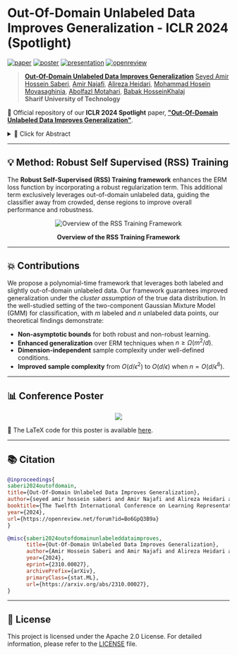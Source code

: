 # Out-Of-Domain Unlabeled Data Improves Generalization - ICLR 2024 (Spotlight)

[![paper](https://img.shields.io/badge/arXiv-Paper-<COLOR>.svg)](https://arxiv.org/abs/2310.00027)
[![poster](https://img.shields.io/badge/Poster-PDF-87CEEB)](https://iclr.cc/media/PosterPDFs/ICLR%202024/19202.png?t=1712876187.1666338)
[![presentation](https://img.shields.io/badge/Presentation-ICLR%202024-FFA500)](https://iclr.cc/virtual/2024/poster/19202)
[![openreview](https://img.shields.io/badge/OpenReview-Discussion-B762C1)](https://openreview.net/forum?id=Bo6GpQ3B9a)

> [**Out-Of-Domain Unlabeled Data Improves Generalization**](https://arxiv.org/abs/2310.00027) <be>
> [Seyed Amir Hossein Saberi](https://scholar.google.com/citations?user=OyvmpN4AAAAJ&hl=en),
> [Amir Najafi](https://scholar.google.com/citations?user=N_zYPC0AAAAJ&hl=en),
> [Alireza Heidari](https://www.linkedin.com/in/alireza-heidari-7b55721bb/),
> [Mohammad Hosein Movasaghinia](https://scholar.google.com/citations?user=68otW_4AAAAJ&hl=en),
> [Abolfazl Motahari](https://scholar.google.com/citations?user=rJ-biB0AAAAJ&hl=en),
> [Babak HosseinKhalaj](https://scholar.google.com/citations?user=8HsoXAUAAAAJ&hl=en)
<br>**Sharif University of Technology**<br>

🚀 Official repository of our **ICLR 2024 Spotlight** paper, [**"Out-Of-Domain Unlabeled Data Improves Generalization"**](https://arxiv.org/abs/2310.00027).

<details>
    <summary>📝 Click for Abstract</summary>

We propose a **novel framework** for incorporating **unlabeled data** into semi-supervised classification problems, where scenarios involving the minimization of either:

- *i)* adversarially robust, or 
- *ii)* non-robust loss functions 

have been considered. Notably, we allow the unlabeled samples to deviate slightly (in the total variation sense) from the in-domain distribution. The core idea behind our framework is to combine **Distributionally Robust Optimization (DRO)** with **self-supervised training**. As a result, we also leverage **efficient polynomial-time algorithms** for the training stage.

From a theoretical standpoint, we apply our framework to the classification problem of a **mixture of two Gaussians** in $\mathbb{R}^d$, where, in addition to the $m$ independent and labeled samples from the true distribution, a set of $n$ (usually with $n \gg m$) out-of-domain and unlabeled samples are also provided.

Using only the labeled data, it is known that the generalization error can be bounded by:

$$\propto \left(\frac{d}{m}\right)^{1/2}.$$

However, using our method on both isotropic and non-isotropic Gaussian mixture models, one can derive a new set of **analytically explicit and non-asymptotic bounds** which show substantial improvement in the generalization error compared to ERM.

Our results underscore two significant insights:

1. Out-of-domain samples, even when unlabeled, can be harnessed to narrow the generalization gap, provided that the true data distribution adheres to a form of the <em>"cluster assumption"</em>.
2. The semi-supervised learning paradigm can be regarded as a special case of our framework when there are no distributional shifts.

We validate our claims through experiments conducted on a variety of synthetic and real-world datasets.

</details>

---

## 💡 Method: Robust Self Supervised (RSS) Training

The **Robust Self-Supervised (RSS) Training framework** enhances the ERM loss function by incorporating a robust regularization term. This additional term exclusively leverages out-of-domain unlabeled data, guiding the classifier away from crowded, dense regions to improve overall performance and robustness.

<div align="center">
  <img src="https://raw.githubusercontent.com/deepmancer/rss-training-iclr2024/main/poster/images/pipeline.png" alt="Overview of the RSS Training Framework" style="max-width: 100%;">
  <p><strong>Overview of the RSS Training Framework</strong></p>
</div>

---

## 💥 Contributions

We propose a polynomial-time framework that leverages both labeled and slightly out-of-domain unlabeled data. Our framework guarantees improved generalization under the *cluster assumption* of the true data distribution. In the well-studied setting of the two-component Gaussian Mixture Model (GMM) for classification, with $m$ labeled and $n$ unlabeled data points, our theoretical findings demonstrate:

- **Non-asymptotic bounds** for both robust and non-robust learning.
- **Enhanced generalization** over ERM techniques when $n \geq \Omega(m^2/d)$.
- **Dimension-independent** sample complexity under well-defined conditions.
- **Improved sample complexity** from $O(d/\epsilon^2)$ to $O(d/\epsilon)$ when $n = O(d/\epsilon^6)$.

---

## 📊 Conference Poster

<div align="center">
  <img src="https://raw.githubusercontent.com/deepmancer/rss-training-iclr2024/main/poster/poster.png" style="max-width: 100%;">
</div>


📂 The LaTeX code for this poster is available [here](https://github.com/deepmancer/rss-training-iclr2024/tree/main/poster).

---


## 📚 Citation

```bibtex
@inproceedings{
saberi2024outofdomain,
title={Out-Of-Domain Unlabeled Data Improves Generalization},
author={seyed amir hossein saberi and Amir Najafi and Alireza Heidari and Mohammad Hosein Movasaghinia and Abolfazl Motahari and Babak Khalaj},
booktitle={The Twelfth International Conference on Learning Representations},
year={2024},
url={https://openreview.net/forum?id=Bo6GpQ3B9a}
}
```

```bibtex
@misc{saberi2024outofdomainunlabeleddataimproves,
      title={Out-Of-Domain Unlabeled Data Improves Generalization}, 
      author={Amir Hossein Saberi and Amir Najafi and Alireza Heidari and Mohammad Hosein Movasaghinia and Abolfazl Motahari and Babak H. Khalaj},
      year={2024},
      eprint={2310.00027},
      archivePrefix={arXiv},
      primaryClass={stat.ML},
      url={https://arxiv.org/abs/2310.00027}, 
}
```

---

## 📝 License

This project is licensed under the Apache 2.0 License. For detailed information, please refer to the [LICENSE](LICENSE) file.

